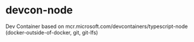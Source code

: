 # devcon-node
Dev Container based on mcr.microsoft.com/devcontainers/typescript-node (docker-outside-of-docker, git, git-lfs)
